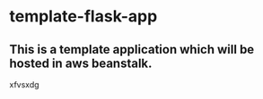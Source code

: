# template-flask-app

## This is a template application which will be hosted in aws beanstalk. 
xfvsxdg
